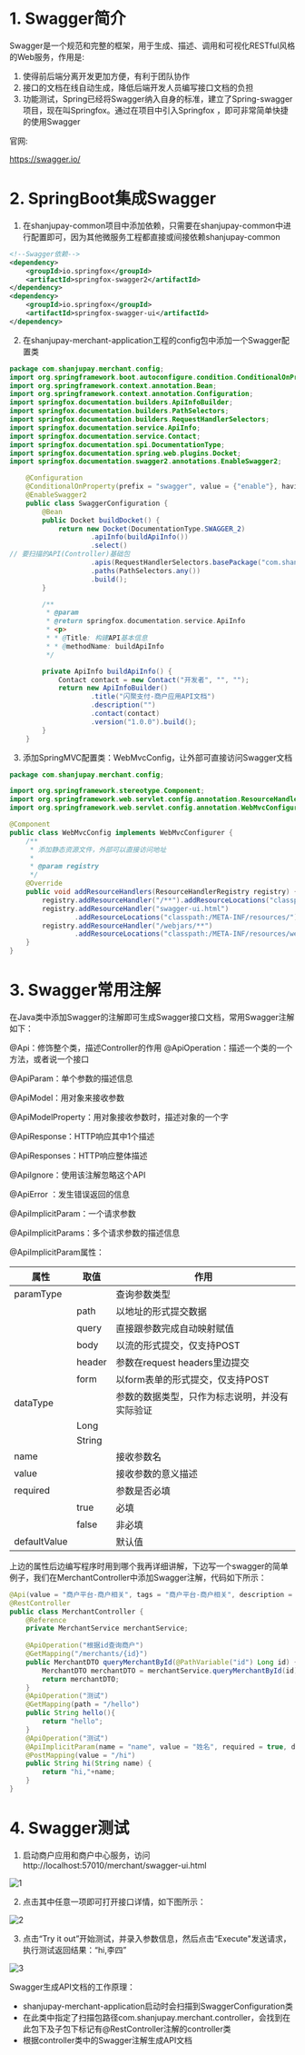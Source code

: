 # 1. Swagger简介

Swagger是一个规范和完整的框架，用于生成、描述、调用和可视化RESTful风格的Web服务，作用是:

1. 使得前后端分离开发更加方便，有利于团队协作
2. 接口的文档在线自动生成，降低后端开发人员编写接口文档的负担
3. 功能测试，Spring已经将Swagger纳入自身的标准，建立了Spring-swagger项目，现在叫Springfox。通过在项目中引入Springfox ，即可非常简单快捷的使用Swagger

官网:

https://swagger.io/

# 2. SpringBoot集成Swagger

1. 在shanjupay-common项目中添加依赖，只需要在shanjupay-common中进行配置即可，因为其他微服务工程都直接或间接依赖shanjupay-common

```xml
<!--Swagger依赖-->
<dependency>
    <groupId>io.springfox</groupId>
    <artifactId>springfox‐swagger2</artifactId>
</dependency>
<dependency>
    <groupId>io.springfox</groupId>
    <artifactId>springfox‐swagger‐ui</artifactId>
</dependency>
```

2. 在shanjupay-merchant-application工程的config包中添加一个Swagger配置类

```java
package com.shanjupay.merchant.config;
import org.springframework.boot.autoconfigure.condition.ConditionalOnProperty;
import org.springframework.context.annotation.Bean;
import org.springframework.context.annotation.Configuration;
import springfox.documentation.builders.ApiInfoBuilder;
import springfox.documentation.builders.PathSelectors;
import springfox.documentation.builders.RequestHandlerSelectors;
import springfox.documentation.service.ApiInfo;
import springfox.documentation.service.Contact;
import springfox.documentation.spi.DocumentationType;
import springfox.documentation.spring.web.plugins.Docket;
import springfox.documentation.swagger2.annotations.EnableSwagger2;

    @Configuration
    @ConditionalOnProperty(prefix = "swagger", value = {"enable"}, havingValue = "true")
    @EnableSwagger2
    public class SwaggerConfiguration {
        @Bean
        public Docket buildDocket() {
            return new Docket(DocumentationType.SWAGGER_2)
                    .apiInfo(buildApiInfo())
                    .select()
// 要扫描的API(Controller)基础包
                    .apis(RequestHandlerSelectors.basePackage("com.shanjupay.merchant.controller"))
                    .paths(PathSelectors.any())
                    .build();
        }

        /**
         * @param
         * @return springfox.documentation.service.ApiInfo
         * <p>
         * * @Title: 构建API基本信息
         * * @methodName: buildApiInfo
         */

        private ApiInfo buildApiInfo() {
            Contact contact = new Contact("开发者", "", "");
            return new ApiInfoBuilder()
                    .title("闪聚支付‐商户应用API文档")
                    .description("")
                    .contact(contact)
                    .version("1.0.0").build();
        }
    }
```

3. 添加SpringMVC配置类：WebMvcConfig，让外部可直接访问Swagger文档

```java
package com.shanjupay.merchant.config;

import org.springframework.stereotype.Component;
import org.springframework.web.servlet.config.annotation.ResourceHandlerRegistry;
import org.springframework.web.servlet.config.annotation.WebMvcConfigurer;

@Component
public class WebMvcConfig implements WebMvcConfigurer {
    /**
     * 添加静态资源文件，外部可以直接访问地址
     *
     * @param registry
     */
    @Override
    public void addResourceHandlers(ResourceHandlerRegistry registry) {
        registry.addResourceHandler("/**").addResourceLocations("classpath:/static/");
        registry.addResourceHandler("swagger‐ui.html")
                .addResourceLocations("classpath:/META‐INF/resources/");
        registry.addResourceHandler("/webjars/**")
                .addResourceLocations("classpath:/META‐INF/resources/webjars/");
    }
}
```

# 3. Swagger常用注解

在Java类中添加Swagger的注解即可生成Swagger接口文档，常用Swagger注解如下：

@Api：修饰整个类，描述Controller的作用 @ApiOperation：描述一个类的一个方法，或者说一个接口

@ApiParam：单个参数的描述信息

@ApiModel：用对象来接收参数

@ApiModelProperty：用对象接收参数时，描述对象的一个字

@ApiResponse：HTTP响应其中1个描述

@ApiResponses：HTTP响应整体描述

@ApiIgnore：使用该注解忽略这个API

@ApiError ：发生错误返回的信息

@ApiImplicitParam：一个请求参数

@ApiImplicitParams：多个请求参数的描述信息

@ApiImplicitParam属性：

| 属性         | 取值   | 作用                                           |
| ------------ | ------ | ---------------------------------------------- |
| paramType    |        | 查询参数类型                                   |
|              | path   | 以地址的形式提交数据                           |
|              | query  | 直接跟参数完成自动映射赋值                     |
|              | body   | 以流的形式提交，仅支持POST                     |
|              | header | 参数在request headers里边提交                  |
|              | form   | 以form表单的形式提交，仅支持POST               |
| dataType     |        | 参数的数据类型，只作为标志说明，并没有实际验证 |
|              | Long   |                                                |
|              | String |                                                |
| name         |        | 接收参数名                                     |
| value        |        | 接收参数的意义描述                             |
| required     |        | 参数是否必填                                   |
|              | true   | 必填                                           |
|              | false  | 非必填                                         |
| defaultValue |        | 默认值                                         |

上边的属性后边编写程序时用到哪个我再详细讲解，下边写一个swagger的简单例子，我们在MerchantController中添加Swagger注解，代码如下所示：

```java
@Api(value = "商户平台‐商户相关", tags = "商户平台‐商户相关", description = "商户平台‐商户相关")
@RestController
public class MerchantController {
    @Reference
    private MerchantService merchantService;
    
    @ApiOperation("根据id查询商户")
    @GetMapping("/merchants/{id}")
    public MerchantDTO queryMerchantById(@PathVariable("id") Long id) {
        MerchantDTO merchantDTO = merchantService.queryMerchantById(id);
        return merchantDTO;
    }
    @ApiOperation("测试")
    @GetMapping(path = "/hello")
    public String hello(){
        return "hello";
    }
    @ApiOperation("测试")
    @ApiImplicitParam(name = "name", value = "姓名", required = true, dataType = "string")
    @PostMapping(value = "/hi")
    public String hi(String name) {
        return "hi,"+name;
    }
}
```

# 4. Swagger测试

1. 启动商户应用和商户中心服务，访问http://localhost:57010/merchant/swagger-ui.html

![1](https://raw.githubusercontent.com/Novak666/Learning-working-skill/main/2021.08.12/pics/1.png)

2. 点击其中任意一项即可打开接口详情，如下图所示：

![2](https://raw.githubusercontent.com/Novak666/Learning-working-skill/main/2021.08.12/pics/2.png)

3. 点击“Try it out”开始测试，并录入参数信息，然后点击“Execute"发送请求，执行测试返回结果：“hi,李四”

![3](https://raw.githubusercontent.com/Novak666/Learning-working-skill/main/2021.08.12/pics/3.png)

Swagger生成API文档的工作原理：

+ shanjupay-merchant-application启动时会扫描到SwaggerConfiguration类
+ 在此类中指定了扫描包路径com.shanjupay.merchant.controller，会找到在此包下及子包下标记有@RestController注解的controller类
+ 根据controller类中的Swagger注解生成API文档

